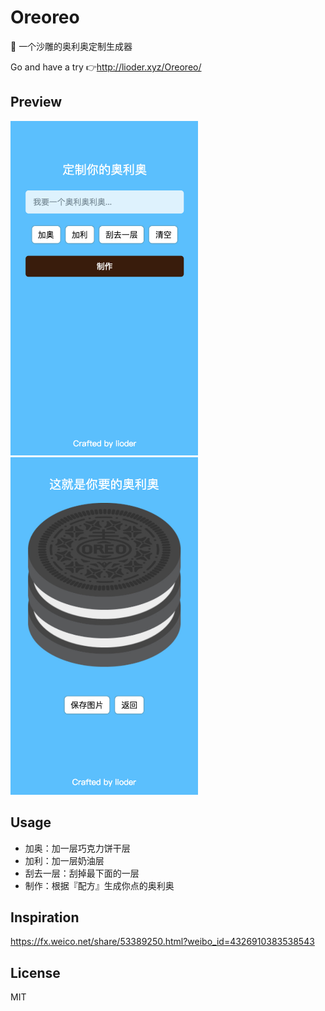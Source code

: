 # Oreoreo

🍪 一个沙雕的奥利奥定制生成器

Go and have a try 👉http://lioder.xyz/Oreoreo/

## Preview

<img src="https://github.com/lioder/Oreoreo/raw/master/image/preview1" width="300"><img src="https://github.com/lioder/Oreoreo/raw/master/image/preview2" width="300">

## Usage

- 加奥：加一层巧克力饼干层
- 加利：加一层奶油层
- 刮去一层：刮掉最下面的一层
- 制作：根据『配方』生成你点的奥利奥

## Inspiration

https://fx.weico.net/share/53389250.html?weibo_id=4326910383538543

## License

MIT